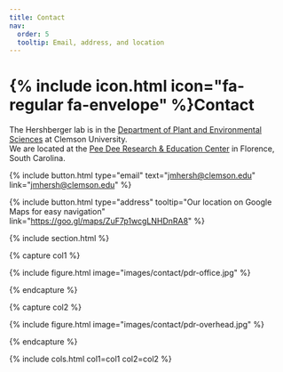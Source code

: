 ```yaml
---
title: Contact
nav:
  order: 5
  tooltip: Email, address, and location
---
```


# {% include icon.html icon="fa-regular fa-envelope" %}Contact

The Hershberger lab is in the [Department of Plant and Environmental Sciences](https://www.clemson.edu/cafls/plant-environmental-sciences/) at Clemson University.  
We are located at the [Pee Dee Research & Education Center](https://www.clemson.edu/cafls/research/peedee/) in Florence, South Carolina.

{%
  include button.html
  type="email"
  text="jmhersh@clemson.edu"
  link="jmhersh@clemson.edu"
%}

{%
  include button.html
  type="address"
  tooltip="Our location on Google Maps for easy navigation"
  link="https://goo.gl/maps/ZuF7p1wcgLNHDnRA8"
%}

{% include section.html %}

{% capture col1 %}

{%
  include figure.html
  image="images/contact/pdr-office.jpg"
%}

{% endcapture %}

{% capture col2 %}

{%
  include figure.html
  image="images/contact/pdr-overhead.jpg"
%}

{% endcapture %}

{% include cols.html col1=col1 col2=col2 %}